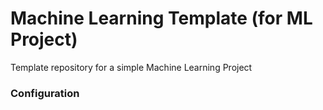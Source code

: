 # Machine Learning Template (for ML Project)

Template repository for a simple Machine Learning Project

### Configuration

